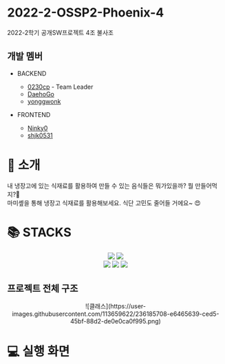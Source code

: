 # 2022-2-OSSP2-Phoenix-4
 
2022-2학기 공개SW프로젝트 4조 불사조

## <h2> 개발 멤버 </h2>
- BACKEND
  - [0230cp](https://github.com/0230cp) - Team Leader
  - [DaehoGo](https://github.com/DaehoGo)
  - [yonggwonk](https://github.com/yonggwonk)

- FRONTEND
  - [Ninky0](https://github.com/Ninky0)
  - [shjk0531](https://github.com/shjk0531)


## <h1>👋 소개 </h1>

내 냉장고에 있는 식재료를 활용하여 만들 수 있는 음식들은 뭐가있을까? 뭘 만들어먹지?💜 <br>
마미솊을 통해 냉장고 식재료를 활용해보세요. 식단 고민도 줄어들 거에요~ 😍

## <h1>📚 STACKS</h1>
<div align=center> 
  <img src="https://img.shields.io/badge/java-007396?style=for-the-badge&logo=java&logoColor=white"> 
  <img src="https://img.shields.io/badge/spring-6DB33F?style=for-the-badge&logo=spring&logoColor=white"> 
 <br>
  <img src="https://img.shields.io/badge/html5-E34F26?style=for-the-badge&logo=html5&logoColor=white"> 
  <img src="https://img.shields.io/badge/css-1572B6?style=for-the-badge&logo=css3&logoColor=white"> 
  <img src="https://img.shields.io/badge/javascript-F7DF1E?style=for-the-badge&logo=javascript&logoColor=black"> 
</div>

## <h2> 프로젝트 전체 구조 </h2>
<center>![클래스](https://user-images.githubusercontent.com/113659622/236185708-e6465639-ced5-45bf-88d2-de0e0ca0f995.png)</center>

## <h1> 💻 실행 화면 </h1>
